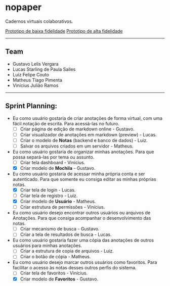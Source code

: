 # nopaper

Cadernos virtuais colaborativos.

[Prototipo de baixa fidelidade](https://gustavovergara11129.invisionapp.com/public/share/WU1EL0XV3M)
[Prototipo de alta fidelidade](https://xd.adobe.com/view/521c3200-1015-4758-abf0-6a35fb877ff7-074f/)

---
## Team
- Gustavo Lelis Vergara
- Lucas Starling de Paula Salles
- Luiz Felipe Couto
- Matheus Tiago Pimenta
- Vinícius Julião Ramos

---
## Sprint Planning:
<!-- quem, o quê, por quê -->

* Eu como usuário gostaria de criar anotações de forma virtual, com uma fácil
  notação de escrita. Para acessá-las no futuro.
  - [ ] Criar página de edição de markdown online - Gustavo.
  - [ ] Criar visualizador de anotações em markdown (preview) - Lucas. 
  - [ ] Criar o modelo de **Notas** (backend e banco de dados) - Luiz.
  - [ ] Salvar os arquivos criados em um servidor - Matheus.

* Eu como usuário gostaria de organizar minhas anotações. Para que possa 
  separá-las por tema ou assunto.
  - [ ] Criar tela dashboard - Vinícius.
  - [x] Criar modelo de **Mochila** - Gustavo.

* Eu como usuário gostaria de acessar minha própria conta e ser autenticado.
  Para que somente eu consiga editar as minhas próprias notas.
  - [x] Criar tela de login - Lucas.
  - [ ] Criar tela de registro - Luiz.
  - [x] Criar modelo de **Usuário** - Matheus.
  - [ ] Criar estrutura de permissões - Vinícius.

* Eu como usuário desejo encontrar outros usuários ou arquivos de Anotações. 
  Para que consiga acompanhar o desenvolvimento das notas.
  - [ ] Criar mecanismo de busca - Gustavo.
  - [ ] Criar a tela de resultados de busca - Lucas.
  
* Eu como usuário gostaria fazer uma cópia das anotações de outros usuários
  para minhas anotações.
  - [ ] Criar a estrutura de copia de arquivos - Luiz.
  - [ ] Criar o botão de cópia - Matheus.

* Eu como usuário desejo marcar outros usuários como favoritos. Para facilitar
  o acesso às notas desses outros perfis do sistema.
  - [ ] Criar tela de favoritos - Vinícius.
  - [x] Criar modelo de **Favoritos** - Gustavo.
